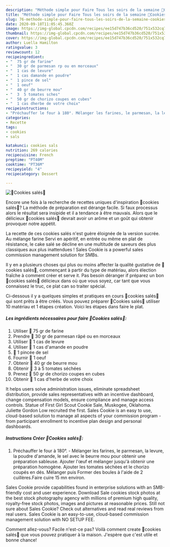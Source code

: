 ```yaml
---
description: "Méthode simple pour Faire Tous les soirs de la semaine 🍅Cookies salés🍅"
title: "Méthode simple pour Faire Tous les soirs de la semaine 🍅Cookies salés🍅"
slug: 76-methode-simple-pour-faire-tous-les-soirs-de-la-semaine-cookies-sales
date: 2020-09-18T11:05:45.360Z
image: https://img-global.cpcdn.com/recipes/ee15d747b36cd520/751x532cq70/🍅cookies-sales🍅-photo-principale-de-la-recette.jpg
thumbnail: https://img-global.cpcdn.com/recipes/ee15d747b36cd520/751x532cq70/🍅cookies-sales🍅-photo-principale-de-la-recette.jpg
cover: https://img-global.cpcdn.com/recipes/ee15d747b36cd520/751x532cq70/🍅cookies-sales🍅-photo-principale-de-la-recette.jpg
author: Luella Hamilton
ratingvalue: 3
reviewcount: 12
recipeingredient:
- "  75 gr de farine"
- "  30 gr de parmesan rp ou en morceaux"
- "  1 cas de levure"
- "  1 cas damande en poudre"
- "  1 pince de sel"
- "  1 oeuf"
- "  40 gr de beurre mou"
- "  3  5 tomates sches"
- "  50 gr de chorizo coupes en cubes"
- "  1 cas dherbe de votre choix"
recipeinstructions:
- "Préchauffer le four à 180°. Mélanger les farines, le parmesan, la levure, la poudre d&#39;amande, le sel avec le beurre mou pour obtenir une préparation sableuse. Ajouter l&#39;œuf et mélanger jusqu&#39;à obtenir une préparation homogène. Ajouter les tomates séchées et le chorizo coupés en dés. Mélanger puis Former des boules à l&#39;aide de 2 cuillères.Faire cuire 15 mn environ."
categories:
- Recette
tags:
- cookies
- sals

katakunci: cookies sals 
nutrition: 269 calories
recipecuisine: French
preptime: "PT40M"
cooktime: "PT36M"
recipeyield: "4"
recipecategory: Dessert

---
```



![🍅Cookies salés🍅](https://img-global.cpcdn.com/recipes/ee15d747b36cd520/751x532cq70/🍅cookies-sales🍅-photo-principale-de-la-recette.jpg)

Encore une fois à la recherche de recettes uniques d'inspiration 🍅cookies salés🍅? La méthode de préparation est dérange facile. Si faux processus alors le résultat sera insipide et il a tendance à être mauvais. Alors que le délicieux 🍅cookies salés🍅 devrait avoir un arôme et un goût qui obtenir provoquer notre appétit.

La recette de ces cookies salés n&#39;est guère éloignée de la version sucrée. Au mélange farine Servi en apéritif, en entrée ou même en plat de résistance, le cake salé se décline en une multitude de saveurs des plus classiques aux plus inattendues ! Sales Cookie is a powerful sales commission management solution for SMBs.

Il y en a plusieurs choses qui plus ou moins affecter la qualité gustative de 🍅cookies salés🍅, commençant à partir du type de matériau, alors élection fraîche à comment créer et serve it. Pas besoin déranger if préparez un bon 🍅cookies salés🍅 délicieux dans où que vous soyez, car tant que vous connaissez le truc, ce plat can so traiter spécial.


Ci-dessous il y a quelques simples et pratiques en cours 🍅cookies salés🍅 qui sont prêts à être créés. Vous pouvez préparer 🍅Cookies salés🍅 utiliser 10 matériau et 1 étapes création. Voici les étapes dans faire le plat.

<!--inarticleads1-->

##### Les ingrédients nécessaires pour faire 🍅Cookies salés🍅:

1. Utiliser  🍅 75 gr de farine
1. Prendre  🍅 30 gr de parmesan râpé ou en morceaux
1. Utiliser  🍅 1 cas de levure
1. Utiliser  🍅 1 cas d&#39;amande en poudre
1.   🍅 1 pincée de sel
1. Fournir  🍅 1 oeuf
1. Obtenir  🍅 40 gr de beurre mou
1. Obtenir  🍅 3 à 5 tomates séchées
1. Prenez  🍅 50 gr de chorizo coupes en cubes
1. Obtenir  🍅 1 cas d&#39;herbe de votre choix


It helps users solve administration issues, eliminate spreadsheet distribution, provide sales representatives with an incentive dashboard, change compensation models, ensure compliance and manage access controls. Statue of First Girl Scout Cookie Sale, Muskogee, Oklahoma. Juliette Gordon Low recruited the first. Sales Cookie is an easy to use, cloud-based solution to manage all aspects of your commission program - from participant enrollment to incentive plan design and personal dashboards. 

<!--inarticleads2-->

##### Instructions Créer 🍅Cookies salés🍅:

1. Préchauffer le four à 180°. - Mélanger les farines, le parmesan, la levure, la poudre d&#39;amande, le sel avec le beurre mou pour obtenir une préparation sableuse. Ajouter l&#39;œuf et mélanger jusqu&#39;à obtenir une préparation homogène. Ajouter les tomates séchées et le chorizo coupés en dés. Mélanger puis Former des boules à l&#39;aide de 2 cuillères.Faire cuire 15 mn environ.


Sales Cookie provide capabilities found in enterprise solutions with an SMB-friendly cost and user experience. Download Sale cookies stock photos at the best stock photography agency with millions of premium high quality, royalty-free stock photos, images and pictures at reasonable prices. Still not sure about Sales Cookie? Check out alternatives and read real reviews from real users. Sales Cookie is an easy-to-use, cloud-based commission management solution with NO SETUP FEE. 


Comment allez-vous? Facile n'est-ce pas? Voilà comment create 🍅cookies salés🍅 que vous pouvez pratiquer à la maison. J'espère que c'est utile et bonne chance!
